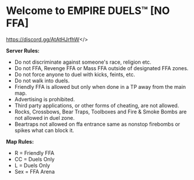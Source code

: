

# Welcome to EMPIRE DUELS™ [NO FFA]

<a id="Click Here to Join Empire Duels™ Discord Server">https://discord.gg/AtAtHJrfhW</>

**Server Rules:**
* Do not discriminate against someone's race, religion etc.
* Do not FFA, Revenge FFA or Mass FFA outside of designated FFA zones.
* Do not force anyone to duel with kicks, feints, etc.
* Do not walk into duels.
* Friendly FFA is allowed but only when done in a TP away from the main map.
* Advertising is prohibited.
* Third party applications, or other forms of cheating, are not allowed.
* Rocks, Crossbows, Bear Traps, Toolboxes and Fire & Smoke Bombs are not allowed in duel zone.
* Beartraps not allowed on ffa entrance same as nonstop firebombs or spikes what can block it.

**Map Rules:**
* R = Friendly FFA
* CC = Duels Only
* L = Duels Only
* Sex = FFA Arena

